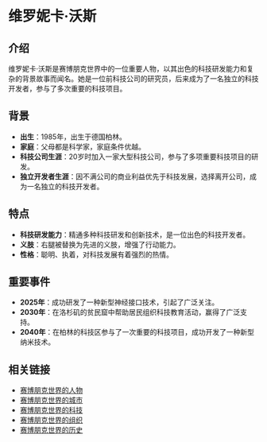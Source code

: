 # 维罗妮卡·沃斯

## 介绍
维罗妮卡·沃斯是赛博朋克世界中的一位重要人物，以其出色的科技研发能力和复杂的背景故事而闻名。她是一位前科技公司的研究员，后来成为了一名独立的科技开发者，参与了多次重要的科技项目。

## 背景
- **出生**：1985年，出生于德国柏林。
- **家庭**：父母都是科学家，家庭条件优越。
- **科技公司生涯**：20岁时加入一家大型科技公司，参与了多项重要科技项目的研发。
- **独立开发者生涯**：因不满公司的商业利益优先于科技发展，选择离开公司，成为一名独立的科技开发者。

## 特点
- **科技研发能力**：精通多种科技研发和创新技术，是一位出色的科技开发者。
- **义肢**：右腿被替换为先进的义肢，增强了行动能力。
- **性格**：聪明、执着，对科技发展有着强烈的热情。

## 重要事件
- **2025年**：成功研发了一种新型神经接口技术，引起了广泛关注。
- **2030年**：在洛杉矶的贫民窟中帮助居民组织科技教育活动，赢得了广泛支持。
- **2040年**：在柏林的科技区参与了一次重要的科技项目，成功开发了一种新型纳米技术。

## 相关链接
- [赛博朋克世界的人物](README.md)
- [赛博朋克世界的城市](../城市/README.md)
- [赛博朋克世界的科技](../科技/README.md)
- [赛博朋克世界的组织](../组织/README.md)
- [赛博朋克世界的历史](../历史/README.md)
